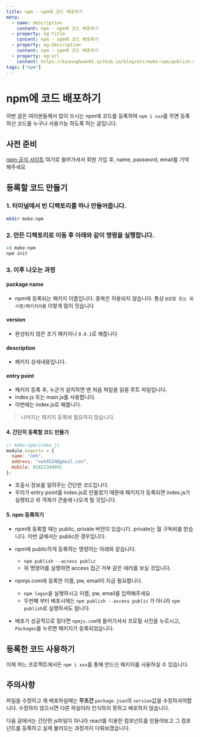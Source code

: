 ```yaml
---
title: npm - npm에 코드 배포하기
meta:
  - name: description
    content: npm - npm에 코드 배포하기
  - property: og:title
    content: npm - npm에 코드 배포하기
  - property: og:description
    content: npm - npm에 코드 배포하기
  - property: og:url
    content: https://kyounghwan01.github.io/blog/etc/make-npm/publish-npm/
tags: ["npm"]
---
```


# npm에 코드 배포하기

이번 글은 여러분들께서 많이 쓰시는 npm에 코드를 등록하여 `npm i xxx`를 하면 등록하신 코드를 누구나 사용가능 하도록 하는 글입니다.

## 사전 준비

[npm 공식 사이트](https://www.npmjs.com/) 여기로 들어가셔서 회원 가입 후, name, password, email를 기억해주세요

## 등록할 코드 만들기

### 1. 터미널에서 빈 디렉토리를 하나 만들어줍니다.

```sh
mkdir make-npm
```

### 2. 만든 디렉토리로 이동 후 아래와 같이 명령을 실행합니다.

```sh
cd make-npm
npm init
```

### 3. 이후 나오는 과정

#### package name

- npm에 등록되는 패키지 이름입니다. 중복은 허용되지 않습니다. 통상 `@성함 또는 회사명/패키지이름` 이렇게 많이 짓습니다

#### version

- 완성되지 않은 초기 패키지니 `0.0.1`로 해줍니다

#### description

- 패키지 상세내용입니다.

#### entry point

- 패키지 등록 후, 누군가 설치하면 맨 처음 파일을 읽을 루트 파일입니다.
- index.js 또는 main.js를 사용합니다.
- 이번에는 index.js로 해봅니다.

> 나머지는 패키지 등록에 필요하지 않습니다.

#### 4. 간단히 등록할 코드 만들기

```js
// make-npm/index.js
module.exports = {
  name: "nkh",
  address: "noh5524@gmail.con",
  mobile: 01022349891
};
```

- 호출시 정보를 알려주는 간단한 코드입니다.
- 우리가 entry point를 index.js로 만들었기 때문에 패키지가 등록되면 index.js가 실행되고 위 객체가 콘솔에 나오게 될 것입니다.

#### 5. npm 등록하기

- npm에 등록할 때는 public, private 버전이 있습니다. private는 월 구독비를 받습니다. 이번 글에서는 public한 경우입니다.

- npm에 public하게 등록하는 명령어는 아래와 같습니다.

  - `npm publish --access public`
  - 위 명령어를 실행하면 access 접근 거부 같은 에러를 보실 것입니다.

- npmjs.com에 등록한 이름, pw, email이 지금 필요합니다.

  - `npm login`을 실행하시고 이름, pw, email를 입력해주세요
  - 두번째 부터 배포시에는 `npm publish --access public` 가 아니라 `npm publish`로 실행하셔도 됩니다.

- 배포가 성공적으로 됬다면 `npmjs.com`에 들어가셔서 프로필 사진을 누르시고, `Packages`를 누르면 패키지가 등록되었습니다.

## 등록한 코드 사용하기

이제 어느 프로젝트에서든 `npm i xxx`를 통해 만드신 패키지를 사용하실 수 있습니다.

## 주의사항

파일을 수정하고 재 배포하실때는 **무조건** `package.json`의 `version`값을 수정하셔야합니다. 수정하지 않으시면 다른 파일이라 인식하지 못하고 배포하지 않습니다.

다음 글에서는 간단한 js파일이 아니라 react를 이용한 컴포넌트를 만들어보고 그 컴포넌트를 등록하고 실제 불러오는 과정까지 다뤄보겠습니다.

<TagLinks />

<Comment />
